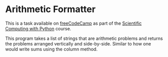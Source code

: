 # Arithmetic Formatter

This is a task available on [freeCodeCamp]() as part of the [Scientific Computing with Python]() course.

This program takes a list of strings that are arithmetic problems and returns the problems arranged vertically and side-by-side.
Similar to how one would write sums using the column method.
